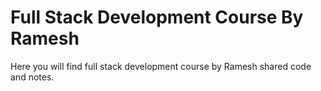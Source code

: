 # Full Stack Development Course By Ramesh

Here you will find full stack development course by Ramesh shared code and notes.
